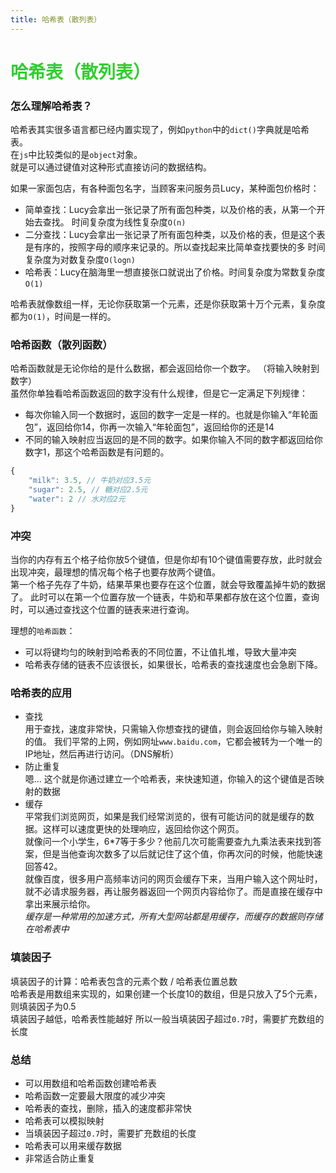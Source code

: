 ```yaml
---
title: 哈希表（散列表）
--- 
```


# <font color="#32CD32">哈希表（散列表）</font>   

### 怎么理解哈希表？  

哈希表其实很多语言都已经内置实现了，例如`python`中的`dict()`字典就是哈希表。  
在`js`中比较类似的是`object`对象。  
就是可以通过键值对这种形式直接访问的数据结构。  

如果一家面包店，有各种面包名字，当顾客来问服务员Lucy，某种面包价格时：  
* 简单查找：Lucy会拿出一张记录了所有面包种类，以及价格的表，从第一个开始去查找。 时间复杂度为线性复杂度`O(n)`  
* 二分查找：Lucy会拿出一张记录了所有面包种类，以及价格的表，但是这个表是有序的，按照字母的顺序来记录的。所以查找起来比简单查找要快的多 时间复杂度为对数复杂度`O(logn)` 
* 哈希表：Lucy在脑海里一想直接张口就说出了价格。时间复杂度为常数复杂度`O(1)`  

哈希表就像数组一样，无论你获取第一个元素，还是你获取第十万个元素，复杂度都为`O(1)`，时间是一样的。  

### 哈希函数（散列函数）  

哈希函数就是无论你给的是什么数据，都会返回给你一个数字。 （将输入映射到数字）  
虽然你单独看哈希函数返回的数字没有什么规律，但是它一定满足下列规律：  

* 每次你输入同一个数据时，返回的数字一定是一样的。也就是你输入“年轮面包”，返回给你14，你再一次输入“年轮面包”，返回给你的还是14  
* 不同的输入映射应当返回的是不同的数字。如果你输入不同的数字都返回给你数字1，那这个哈希函数是有问题的。  

```js
{
    "milk": 3.5, // 牛奶对应3.5元
    "sugar": 2.5, // 糖对应2.5元
    "water": 2 // 水对应2元
}
```    

### 冲突  

当你的内存有五个格子给你放5个键值，但是你却有10个键值需要存放，此时就会出现冲突，最理想的情况每个格子也要存放两个键值。  
第一个格子先存了牛奶，结果苹果也要存在这个位置，就会导致覆盖掉牛奶的数据了。
此时可以在第一个位置存放一个链表，牛奶和苹果都存放在这个位置，查询时，可以通过查找这个位置的链表来进行查询。  

理想的`哈希函数`： 
* 可以将键均匀的映射到哈希表的不同位置，不让值扎堆，导致大量冲突    
* 哈希表存储的链表不应该很长，如果很长，哈希表的查找速度也会急剧下降。


### 哈希表的应用  
* 查找  
    用于查找，速度非常快，只需输入你想查找的键值，则会返回给你与输入映射的值。 
    我们平常的上网，例如网址`www.baidu.com`，它都会被转为一个唯一的IP地址，然后再进行访问。（DNS解析）   
* 防止重复  
    嗯... 这个就是你通过建立一个哈希表，来快速知道，你输入的这个键值是否映射的数据  
* 缓存  
    平常我们浏览网页，如果是我们经常浏览的，很有可能访问的就是缓存的数据。这样可以速度更快的处理响应，返回给你这个网页。  
    就像问一个小学生，6*7等于多少？他前几次可能需要查九九乘法表来找到答案，但是当他查询次数多了以后就记住了这个值，你再次问的时候，他能快速回答42。  
    就像百度，很多用户高频率访问的网页会缓存下来，当用户输入这个网址时，就不必请求服务器，再让服务器返回一个网页内容给你了。而是直接在缓存中拿出来展示给你。  
    *缓存是一种常用的加速方式，所有大型网站都是用缓存，而缓存的数据则存储在哈希表中*   

### 填装因子  

填装因子的计算：哈希表包含的元素个数 / 哈希表位置总数  
哈希表是用数组来实现的，如果创建一个长度10的数组，但是只放入了5个元素，则填装因子为0.5  
填装因子越低，哈希表性能越好
所以一般当填装因子超过`0.7`时，需要扩充数组的长度    

### 总结  

* 可以用数组和哈希函数创建哈希表  
* 哈希函数一定要最大限度的减少冲突  
* 哈希表的查找，删除，插入的速度都非常快  
* 哈希表可以模拟映射  
* 当填装因子超过`0.7`时，需要扩充数组的长度
* 哈希表可以用来缓存数据  
* 非常适合防止重复





